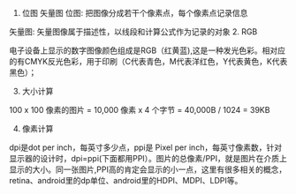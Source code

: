1. 位图 矢量图
位图: 把图像分成若干个像素点，每个像素点记录信息

矢量图: 矢量图像属于描述性，以线段和计算公式作为记录的对象
2. RGB

电子设备上显示的数字图像颜色组成是RGB（红黄蓝),这是一种发光色彩。相对应的有CMYK反光色彩，用于印刷（C代表青色，M代表洋红色，Y代表黄色，K代表黑色）；

3. 大小计算

100 x 100 像素的图片 = 10,000 像素 x 4 个字节 = 40,000B / 1024 = 39KB


4. 像素计算

dpi是dot per inch，每英寸多少点，ppi是 Pixel per inch，每英寸像素数，针对显示器的设计时，dpi=ppi(下面都用PPI）。图片的总像素/PPI，就是图片在介质上显示的大小。同一张图片,PPI高的肯定会显示的小一点，这里有很多相关的概念，retina、android里的dp单位、android里的HDPI、MDPI、LDPI等。